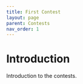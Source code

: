 ```yaml
---
title: First Contest
layout: page
parent: Contests
nav_order: 1
---
```


# Introduction

Introduction to the contests.
